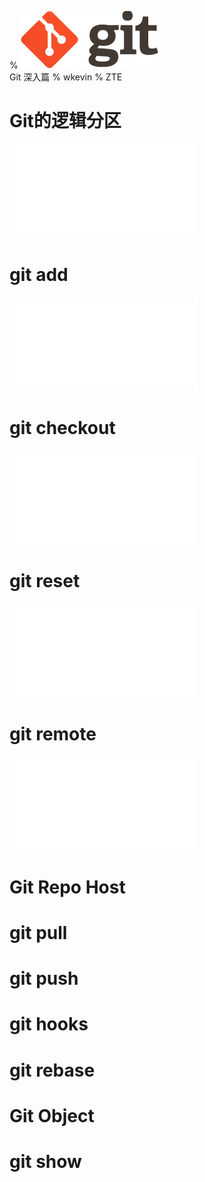 % ![](img/logo.png)<br>Git 深入篇
% wkevin
% ZTE


# Git的逻辑分区

<embed src="img/git-state-and-area.svg" type="image/svg+xml" />

# git add

<embed src="img/git-add.svg" type="image/svg+xml" />

# git checkout 

<embed src="img/git-checkout.svg" type="image/svg+xml" />

# git reset

<embed src="img/git-reset.svg" type="image/svg+xml" />

# git remote

<embed src="img/git-remote.svg" type="image/svg+xml" />

# Git Repo Host

# git pull

# git push

# git hooks

# git rebase

# Git Object

# git show